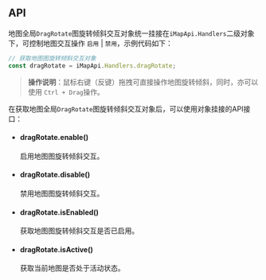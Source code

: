 ## API

地图全局`DragRotate`图旋转倾斜交互对象统一挂接在`iMapApi.Handlers`二级对象下，可控制地图交互操作 `启用` | `禁用`，示例代码如下：

```javascript
// 获取地图图旋转倾斜交互对象
const dragRotate = iMapApi.Handlers.dragRotate;
```

> **操作说明**：鼠标右键（反键）拖拽可直接操作地图旋转倾斜，同时，亦可以使用 `Ctrl + Drag`操作。

在获取地图全局`DragRotate`图旋转倾斜交互对象后，可以使用对象挂接的API接口：

- #### dragRotate.enable()
	启用地图图旋转倾斜交互。

- #### dragRotate.disable()
	禁用地图图旋转倾斜交互。

- #### dragRotate.isEnabled()
	获取地图图旋转倾斜交互是否已启用。

- #### dragRotate.isActive()
	获取当前地图是否处于活动状态。
